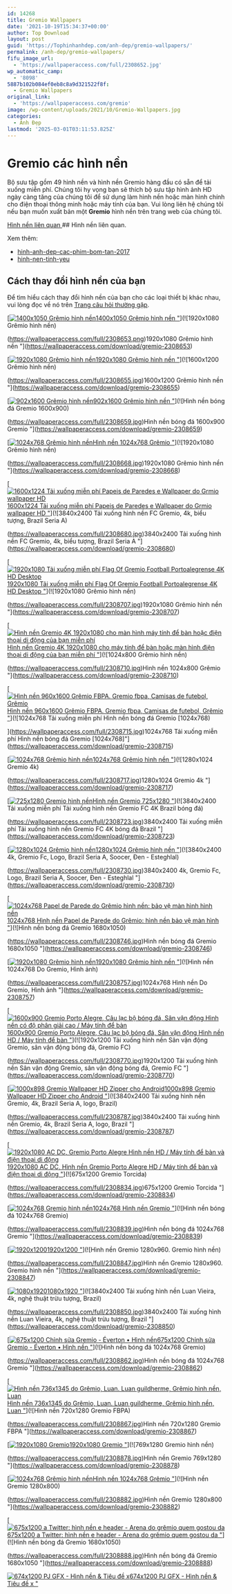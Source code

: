 ```yaml
---
id: 14268
title: Gremio Wallpapers
date: '2021-10-19T15:34:37+00:00'
author: Top Download
layout: post
guid: 'https://Tophinhanhdep.com/anh-dep/gremio-wallpapers/'
permalink: /anh-dep/gremio-wallpapers/
fifu_image_url:
  - 'https://wallpaperaccess.com/full/2308652.jpg'
wp_automatic_camp:
  - '8098'
5887b102b084ef0eb8c8a9d321522f8f:
  - Gremio Wallpapers
original_link:
  - 'https://wallpaperaccess.com/gremio'
image: /wp-content/uploads/2021/10/Gremio-Wallpapers.jpg
categories:
  - Ảnh Đẹp
lastmod: '2025-03-01T03:11:53.825Z'
---
```

# Gremio các hình nền

Bộ sưu tập gồm 49 hình nền và hình nền Gremio hàng đầu có sẵn để tải xuống miễn phí. Chúng tôi hy vọng bạn sẽ thích bộ sưu tập hình ảnh HD ngày càng tăng của chúng tôi để sử dụng làm hình nền hoặc màn hình chính cho điện thoại thông minh hoặc máy tính của bạn. Vui lòng liên hệ chúng tôi nếu bạn muốn xuất bản một **Gremio** hình nền trên trang web của chúng tôi.

[Hình nền liên quan ](#related) ## Hình nền liên quan.

   
 Xem thêm:

   
- [hinh-anh-dep-cac-phim-bom-tan-2017](https://tophinhanhdep.com/anh-dep/hinh-anh-dep-cac-phim-bom-tan-2017/)
- [hinh-nen-tinh-yeu](https://tophinhanhdep.com/hinh-nen-dep/hinh-nen-tinh-yeu/)

## Cách thay đổi hình nền của bạn

Để tìm hiểu cách thay đổi hình nền của bạn cho các loại thiết bị khác nhau, vui lòng đọc về nó trên [Trang câu hỏi thường gặp](https://tophinhanhdep.com/faq/).

  
[[![1400x1050 Grêmio hình nền](https://wallpaperaccess.com/full/2308652.jpg)1400x1050 Grêmio hình nền "](https://wallpaperaccess.com/download/gremio-2308652)](![1920x1080 Grêmio hình nền)

(https://wallpaperaccess.com/full/2308653.png)1920x1080 Grêmio hình nền "](https://wallpaperaccess.com/download/gremio-2308653)

[[![1920x1080 Grêmio hình nền](https://wallpaperaccess.com/full/2308654.jpg)1920x1080 Grêmio hình nền "](https://wallpaperaccess.com/download/gremio-2308654)](![1600x1200 Grêmio hình nền)

(https://wallpaperaccess.com/full/2308655.jpg)1600x1200 Grêmio hình nền "](https://wallpaperaccess.com/download/gremio-2308655)

[[![902x1600 Grêmio hình nền](https://wallpaperaccess.com/full/2308657.png)902x1600 Grêmio hình nền "](https://wallpaperaccess.com/download/gremio-2308657)](![Hình nền bóng đá Gremio 1600x900)

(https://wallpaperaccess.com/full/2308659.jpg)Hình nền bóng đá 1600x900 Gremio "](https://wallpaperaccess.com/download/gremio-2308659)

[[![1024x768 Grêmio hình nền](https://wallpaperaccess.com/full/2308667.jpg)Hình nền 1024x768 Grêmio "](https://wallpaperaccess.com/download/gremio-2308667)](![1920x1080 Grêmio hình nền)

(https://wallpaperaccess.com/full/2308668.jpg)1920x1080 Grêmio hình nền "](https://wallpaperaccess.com/download/gremio-2308668)

[[![1600x1224 Tải xuống miễn phí Papeis de Paredes e Wallpaper do Grmio wallpaper HD](https://wallpaperaccess.com/full/2308677.jpg)1600x1224 Tải xuống miễn phí Papeis de Paredes e Wallpaper do Grmio wallpaper HD "](https://wallpaperaccess.com/download/gremio-2308677)](![3840x2400 Tải xuống hình nền FC Gremio, 4k, biểu tượng, Brazil Seria A)

(https://wallpaperaccess.com/full/2308680.jpg)3840x2400 Tải xuống hình nền FC Gremio, 4k, biểu tượng, Brazil Seria A "](https://wallpaperaccess.com/download/gremio-2308680)

[[![1920x1080 Tải xuống miễn phí Flag Of Gremio Football Portoalegrense 4K HD Desktop](https://wallpaperaccess.com/full/2308704.jpg)1920x1080 Tải xuống miễn phí Flag Of Gremio Football Portoalegrense 4K HD Desktop "](https://wallpaperaccess.com/download/gremio-2308704)](![1920x1080 Grêmio hình nền)

(https://wallpaperaccess.com/full/2308707.jpg)1920x1080 Grêmio hình nền "](https://wallpaperaccess.com/download/gremio-2308707)

 [[![Hình nền Gremio 4K 1920x1080 cho màn hình máy tính để bàn hoặc điện thoại di động của bạn miễn phí](https://wallpaperaccess.com/full/2308708.jpg)Hình nền Gremio 4K 1920x1080 cho máy tính để bàn hoặc màn hình điện thoại di động của bạn miễn phí "](https://wallpaperaccess.com/download/gremio-2308708)](![1024x800 Grêmio hình nền)

(https://wallpaperaccess.com/full/2308710.jpg)Hình nền 1024x800 Grêmio "](https://wallpaperaccess.com/download/gremio-2308710)

[[![Hình nền 960x1600 Grêmio FBPA.  Gremio fbpa, Camisas de futebol, Grêmio](https://wallpaperaccess.com/full/2308712.png)Hình nền 960x1600 Grêmio FBPA. Gremio fbpa, Camisas de futebol, Grêmio "](https://wallpaperaccess.com/download/gremio-2308712)](![1024x768 Tải xuống miễn phí Hình nền bóng đá Gremio [1024x768)

](https://wallpaperaccess.com/full/2308715.jpg)1024x768 Tải xuống miễn phí Hình nền bóng đá Gremio \[1024x768\]"](https://wallpaperaccess.com/download/gremio-2308715)

[[![1024x768 Grêmio hình nền](https://wallpaperaccess.com/full/2308716.jpg)1024x768 Grêmio hình nền "](https://wallpaperaccess.com/download/gremio-2308716)](![1280x1024 Gremio 4k)

(https://wallpaperaccess.com/full/2308717.jpg)1280x1024 Gremio 4k "](https://wallpaperaccess.com/download/gremio-2308717)

[[![725x1280 Gremio hình nền](https://wallpaperaccess.com/full/2308719.jpg)Hình nền Gremio 725x1280 "](https://wallpaperaccess.com/download/gremio-2308719)](![3840x2400 Tải xuống miễn phí Tải xuống hình nền Gremio FC 4K Brazil bóng đá)

(https://wallpaperaccess.com/full/2308723.jpg)3840x2400 Tải xuống miễn phí Tải xuống hình nền Gremio FC 4K bóng đá Brazil "](https://wallpaperaccess.com/download/gremio-2308723)

[[![1280x1024 Grêmio hình nền](https://wallpaperaccess.com/full/2308728.jpg)1280x1024 Grêmio hình nền "](https://wallpaperaccess.com/download/gremio-2308728)](![3840x2400 4k, Gremio Fc, Logo, Brazil Seria A, Soocer, Đen - Esteghlal)

(https://wallpaperaccess.com/full/2308730.jpg)3840x2400 4k, Gremio Fc, Logo, Brazil Seria A, Soocer, Đen - Esteghlal "](https://wallpaperaccess.com/download/gremio-2308730)

[[![1024x768 Papel de Parede do Grêmio hình nền: bảo vệ màn hình hình nền](https://wallpaperaccess.com/full/2308742.jpg)1024x768 Hình nền Papel de Parede do Grêmio: hình nền bảo vệ màn hình "](https://wallpaperaccess.com/download/gremio-2308742)](![Hình nền bóng đá Gremio 1680x1050)

(https://wallpaperaccess.com/full/2308746.jpg)Hình nền bóng đá Gremio 1680x1050 "](https://wallpaperaccess.com/download/gremio-2308746)

[[![1920x1080 Grêmio hình nền](https://wallpaperaccess.com/full/2308750.jpg)1920x1080 Grêmio hình nền "](https://wallpaperaccess.com/download/gremio-2308750)](![Hình nền 1024x768 Do Gremio, Hình ảnh)

(https://wallpaperaccess.com/full/2308757.jpg)1024x768 Hình nền Do Gremio, Hình ảnh "](https://wallpaperaccess.com/download/gremio-2308757)

[[![1600x900 Gremio Porto Alegre, Câu lạc bộ bóng đá, Sân vận động Hình nền có độ phân giải cao / Máy tính để bàn](https://wallpaperaccess.com/full/2308759.jpg)1600x900 Gremio Porto Alegre, Câu lạc bộ bóng đá, Sân vận động Hình nền HD / Máy tính để bàn "](https://wallpaperaccess.com/download/gremio-2308759)](![1920x1200 Tải xuống hình nền Sân vận động Gremio, sân vận động bóng đá, Gremio FC)

(https://wallpaperaccess.com/full/2308770.jpg)1920x1200 Tải xuống hình nền Sân vận động Gremio, sân vận động bóng đá, Gremio FC "](https://wallpaperaccess.com/download/gremio-2308770)

[[![1000x898 Gremio Wallpaper HD Zipper cho Android](https://wallpaperaccess.com/full/2308782.jpg)1000x898 Gremio Wallpaper HD Zipper cho Android "](https://wallpaperaccess.com/download/gremio-2308782)](![3840x2400 Tải xuống hình nền Gremio, 4k, Brazil Seria A, logo, Brazil)

(https://wallpaperaccess.com/full/2308787.jpg)3840x2400 Tải xuống hình nền Gremio, 4k, Brazil Seria A, logo, Brazil "](https://wallpaperaccess.com/download/gremio-2308787)

[[![1920x1080 AC DC, Gremio Porto Alegre Hình nền HD / Máy tính để bàn và điện thoại di động](https://wallpaperaccess.com/full/2308824.jpg)1920x1080 AC DC, Hình nền Gremio Porto Alegre HD / Máy tính để bàn và điện thoại di động "](https://wallpaperaccess.com/download/gremio-2308824)](![675x1200 Gremio Torcida)

(https://wallpaperaccess.com/full/2308834.jpg)675x1200 Gremio Torcida "](https://wallpaperaccess.com/download/gremio-2308834)

[[![1024x768 Gremio hình nền](https://wallpaperaccess.com/full/2308837.jpg)1024x768 Hình nền Gremio "](https://wallpaperaccess.com/download/gremio-2308837)](![Hình nền bóng đá 1024x768 Gremio)

(https://wallpaperaccess.com/full/2308839.jpg)Hình nền bóng đá 1024x768 Gremio "](https://wallpaperaccess.com/download/gremio-2308839)

[[![1920x1200 ](https://wallpaperaccess.com/full/2308842.jpg)1920x1200 "](https://wallpaperaccess.com/download/gremio-2308842)](![Hình nền Gremio 1280x960.  Gremio hình nền)

(https://wallpaperaccess.com/full/2308847.jpg)Hình nền Gremio 1280x960. Gremio hình nền "](https://wallpaperaccess.com/download/gremio-2308847)

[[![1080x1920 ](https://wallpaperaccess.com/full/2308848.jpg)1080x1920 "](https://wallpaperaccess.com/download/gremio-2308848)](![3840x2400 Tải xuống hình nền Luan Vieira, 4k, nghệ thuật trừu tượng, Brazil)

(https://wallpaperaccess.com/full/2308850.jpg)3840x2400 Tải xuống hình nền Luan Vieira, 4k, nghệ thuật trừu tượng, Brazil "](https://wallpaperaccess.com/download/gremio-2308850)

[[![675x1200 Chỉnh sửa Gremio - Éverton • Hình nền](https://wallpaperaccess.com/full/2308859.jpg)675x1200 Chỉnh sửa Gremio - Éverton • Hình nền "](https://wallpaperaccess.com/download/gremio-2308859)](![Hình nền bóng đá 1024x768 Gremio)

(https://wallpaperaccess.com/full/2308862.jpg)Hình nền bóng đá 1024x768 Gremio "](https://wallpaperaccess.com/download/gremio-2308862)

[[![Hình nền 736x1345 do Grêmio, Luan.  Luan guildherme, Grêmio hình nền, Luan](https://wallpaperaccess.com/full/2308865.jpg)Hình nền 736x1345 do Grêmio, Luan. Luan guildherme, Grêmio hình nền, Luan "](https://wallpaperaccess.com/download/gremio-2308865)](![Hình nền 720x1280 Gremio FBPA)

(https://wallpaperaccess.com/full/2308867.jpg)Hình nền 720x1280 Gremio FBPA "](https://wallpaperaccess.com/download/gremio-2308867)

[[![1920x1080 Gremio](https://wallpaperaccess.com/full/2308870.png)1920x1080 Gremio "](https://wallpaperaccess.com/download/gremio-2308870)](![769x1280 Gremio hình nền)

(https://wallpaperaccess.com/full/2308878.jpg)Hình nền Gremio 769x1280 "](https://wallpaperaccess.com/download/gremio-2308878)

[[![1024x768 Grêmio hình nền](https://wallpaperaccess.com/full/2308881.jpg)Hình nền 1024x768 Grêmio "](https://wallpaperaccess.com/download/gremio-2308881)](![Hình nền Gremio 1280x800)

(https://wallpaperaccess.com/full/2308882.jpg)Hình nền Gremio 1280x800 "](https://wallpaperaccess.com/download/gremio-2308882)

[[![675x1200 a Twitter: hình nền e header - Arena do grêmio quem gostou da](https://wallpaperaccess.com/full/2308885.jpg)675x1200 a Twitter: hình nền e header - Arena do grêmio quem gostou da "](https://wallpaperaccess.com/download/gremio-2308885)](![Hình nền bóng đá Gremio 1680x1050)

(https://wallpaperaccess.com/full/2308888.jpg)Hình nền bóng đá Gremio 1680x1050 "](https://wallpaperaccess.com/download/gremio-2308888)

[![674x1200 PJ GFX - Hình nền & Tiêu đề x](https://wallpaperaccess.com/full/2308898.jpg)674x1200 PJ GFX - Hình nền &amp; Tiêu đề x "](https://wallpaperaccess.com/download/gremio-2308898)
